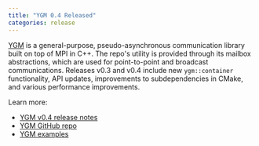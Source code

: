 ```yaml
---
title: "YGM 0.4 Released"
categories: release
---
```


[YGM](https://github.com/LLNL/ygm) is a general-purpose, pseudo-asynchronous communication library built on top of MPI in C++. The repo's utility is provided through its mailbox abstractions, which are used for point-to-point and broadcast communications. Releases v0.3 and v0.4 include new `ygm::container` functionality, API updates, improvements to subdependencies in CMake, and various performance improvements.

Learn more:

- [YGM v0.4 release notes](https://github.com/LLNL/ygm/releases/tag/v0.4)
- [YGM GitHub repo](https://github.com/LLNL/ygm)
- [YGM examples](https://github.com/LLNL/ygm/tree/master/examples)
